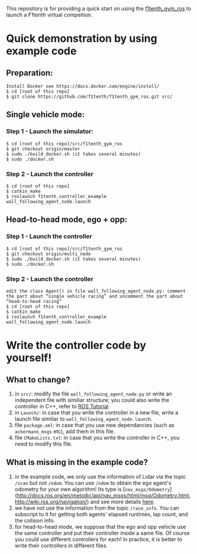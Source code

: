 This repository is for providing a quick start on using the [f1tenth_gym_ros](https://github.com/f1tenth/f1tenth_gym_ros) to launch a F1tenth virtual compeition.

# Quick demonstration by using example code
## Preparation:
```
Install Docker see https://docs.docker.com/engine/install/
$ cd [root of this repo]
$ git clone https://github.com/f1tenth/f1tenth_gym_ros.git src/
```

## Single vehicle mode:
### Step 1 - Launch the simulator:
```
$ cd [root of this repo]/src/f1tenth_gym_ros
$ git checkout origin/master
$ sudo ./build_docker.sh (it takes several minutes)
$ sudo ./docker.sh
```

### Step 2 - Launch the controller
```
$ cd [root of this repo]
$ catkin_make
$ roslaunch f1tenth_controller_example wall_following_agent_node.launch
```

## Head-to-head mode, ego + opp:
### Step 1 - Launch the controller
```
$ cd [root of this repo]/src/f1tenth_gym_ros
$ git checkout origin/multi_node
$ sudo ./build_docker.sh (it takes several minutes)
$ sudo ./docker.sh
```

### Step 2 - Launch the controller
```
edit the class Agent() in file wall_following_agent_node.py: comment the part about “single vehicle racing” and uncomment the part about “head-to-head racing”
$ cd [root of this repo]
$ catkin_make
$ roslaunch f1tenth_controller_example wall_following_agent_node.launch
```

# Write the controller code by yourself!
## What to change?
1. in `src/`: modify the file `wall_following_agent_node.py` or write an independent file with similiar structure; you could also write the controller in C++, refer to [ROS Tutorial](http://wiki.ros.org/ROS/Tutorials).
2. in `Launch/`: in case that you write the controller in a new file, write a launch file similiar to `wall_following_agent_node.launch`.
3. file `package.xml`: in case that you use new dependancies (such as `ackermann_msgs` etc), add them in this file.
4. file `CMakeLists.txt`: in case that you write the controller in C++, you need to modify this file.

## What is missing in the example code?
1. in the example code, we only use the information of Lidar via the topic `/scan` but not `/odom`. You can use `/odom` to obtain the ego agent's odometry for your own algorithm! Its type is [`nav_msgs/Odometry`](http://docs.ros.org/en/melodic/api/nav_msgs/html/msg/Odometry.html, http://wiki.ros.org/navigation/) and see more details [here](Tutorials/RobotSetup/Odom).
2. we have not use the information from the topic `/race_info`. You can subscript to it for getting both agents' elapsed runtimes, lap count, and the collsion info.
3. for head-to-head mode, we suppose that the ego and opp vehicle use the same controller and put their controller inside a same file. Of course you could use different controllers for each! In practice, it is better to write their controllers in different files. 